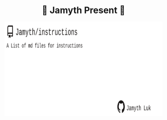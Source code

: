 <!-- built at 6/23/2024, 8:14:36 PM -->
<h1 align="center">
🎉 Jamyth Present 🎉
</h1>
<p align="center">
    <a href="https://github.com/Jamyth/instructions">
        <img width="1000" height="300" src="./readme.svg" />
    </a>
</p>